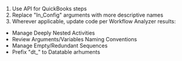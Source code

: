 1. Use API for QuickBooks steps
2. Replace "In_Config" arguments with more descriptive names
3. Wherever applicable, update code per Workflow Analyzer results:
  * Manage Deeply Nested Activities
  * Review Arguments/Variables Naming Conventions
  * Manage Empty/Redundant Sequences
  * Prefix "dt_" to Datatable arhuments